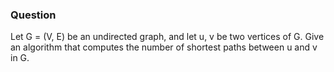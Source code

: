 ### Question

Let G = (V, E) be an undirected graph, and let u, v be two vertices of G. Give an algorithm that computes the number of shortest paths between u and v in G.
